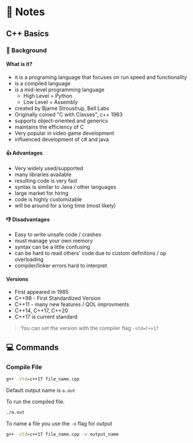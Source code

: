 # 📝 Notes

## C++ Basics

### 📖 Background

#### What is it?

- it is a programing language that focuses on run speed and functionality
- is a compiled language
- is a mid-level programming language
  - High Level = Python
  - Low Level = Assembly
- created by Bjarne Stroustrup, Bell Labs
- Originally coined "C with Classes", c++ 1983
- supports object-oriented and generics
- maintains the efficiency of C
- Very popular in video game development
- influenced development of c# and java

#### 👍 Advantages

- Very widely used/supported
- many libraries available
- resulting code is very fast
- syntax is similar to Java / other languages
- large market for hiring
- code is highly customizable
- will be around for a long time (most likely)

#### 👎 Disadvantages

- Easy to write unsafe code / crashes
- must manage your own memory
- syntax can be a little confusing
- can be hard to read others' code due to custom definitons / op overloading
- compiler/linker errors hard to interpret

#### Versions

- First appeared in 1985
- C++98 - First Standardized Version
- C++11 - many new features / QOL improvments
- C++14, C++17, C++20
- C++17 is current standard

> You can set the version with the compiler flag `-std=C++17`

## 💻 Commands

### Compile File

```bash
g++ -std=c++17 file_name.cpp
```

Default output name is `a.out`

To run the compiled file.

```bash
./a.out
```

To name a file you use the `-o` flag for output

```bash
g++ -std=c++17 file_name.cpp -o output_name
```
